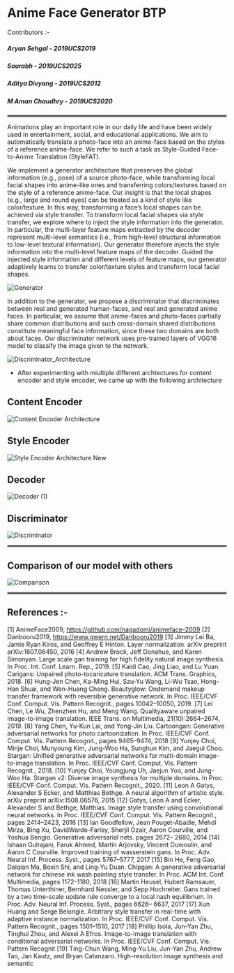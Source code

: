 # Anime Face Generator BTP

Contributors :-

##### Aryan Sehgal    - 2019UCS2019

##### Sourabh         - 2019UCS2025

##### Aditya Divyang  - 2019UCS2012

##### M Aman Chaudhry - 2019UCS2020

<hr style="border:2px solid gray">

Animations play an important role in our daily life and have been widely used in entertainment, social, and educational applications. We aim to automatically translate a photo-face into an anime-face based on the styles of a reference anime-face. We refer to such a task as Style-Guided Face-to-Anime Translation (StyleFAT). 

We implement a generator architecture that preserves the global information (e.g., pose) of a source photo-face, while transforming local facial shapes into anime-like ones and transferring colors/textures based on the style of a reference anime-face. Our insight is that the local shapes (e.g., large and round eyes) can be treated as a kind of style like color/texture. In this way, transforming a face’s local shapes can be achieved via style transfer. To transform local facial shapes via style transfer, we explore where to inject the style information into the generator. In particular, the multi-layer feature maps extracted by the decoder represent multi-level semantics (i.e., from high-level structural information to low-level textural information). Our generator therefore injects the style information into the multi-level feature maps of the decoder. Guided the injected style information and different levels of feature maps, our generator adaptively learns to transfer color/texture styles and transform local facial shapes.


![Generator](https://user-images.githubusercontent.com/59551957/206827795-200422a7-5ed0-4c44-adc6-11ae74b03ce5.jpeg)


In addition to the generator, we propose a discriminator that discriminates between real and generated human-faces, and real and generated anime faces. In particular, we assume that anime-faces and photo-faces partially share common distributions and such cross-domain shared distributions constitute meaningful face information, since these two domains are both about faces. Our discriminator network uses pre-trained layers of VGG16 model to classify the image given to the network.

![Discriminator_Architecture](https://user-images.githubusercontent.com/59551957/206827781-de18e3cc-a474-4577-b270-dd6291f58598.jpg)

* After experimenting with miultiple different archtectures for content encoder and style encoder, we came up with the following architecture 

## Content Encoder


![Content Encoder Architecture](https://user-images.githubusercontent.com/59551957/192975797-40b524a5-e017-421c-bfb6-d6c3ccff77b8.jpeg)


## Style Encoder


![Style Encoder Architecture New](https://user-images.githubusercontent.com/59551957/192975853-59b43434-1c4a-46c5-bf88-651c42b7c552.jpeg)


## Decoder


![Decoder (1)](https://user-images.githubusercontent.com/59551957/206827890-614e946d-4f55-4514-9d6a-3da15b6c4a86.jpg)


## Discriminator


![Discriminator](https://user-images.githubusercontent.com/59551957/206827911-78dedaec-2556-47d8-90f1-08f0128d459d.jpg)


<hr style="border:2px solid gray">

## Comparison of our model with others


![Comparison](https://user-images.githubusercontent.com/59551957/206827942-88a1b453-6235-40e4-b560-f9a33c249c0b.jpg)


<hr style="border:2px solid gray">

## References :-

[1] AnimeFace2009, https://github.com/nagadomi/animeface-2009
[2] Danbooru2019, https://www.gwern.net/Danbooru2019
[3] Jimmy Lei Ba, Jamie Ryan Kiros, and Geoffrey E Hinton. Layer
normalization. arXiv preprint arXiv:1607.06450, 2016
[4] Andrew Brock, Jeff Donahue, and Karen Simonyan. Large scale gan
training for high fidelity natural image synthesis. In Proc. Int. Conf. Learn.
Rep., 2019.
[5] Kaidi Cao, Jing Liao, and Lu Yuan. Carigans: Unpaired photo-tocaricature
translation. ACM Trans. Graphics, 2018.
[6] Hung-Jen Chen, Ka-Ming Hui, Szu-Yu Wang, Li-Wu Tsao, Hong-Han
Shuai, and Wen-Huang Cheng. Beautyglow: Ondemand makeup transfer
framework with reversible generative network. In Proc. IEEE/CVF Conf.
Comput. Vis. Pattern Recognit., pages 10042–10050, 2019.
[7] Lei Chen, Le Wu, Zhenzhen Hu, and Meng Wang. Qualityaware unpaired
image-to-image translation. IEEE Trans. on Multimedia, 21(10):2664–2674,
2019.
[8] Yang Chen, Yu-Kun Lai, and Yong-Jin Liu. Cartoongan: Generative
adversarial networks for photo cartoonization. In Proc. IEEE/CVF Conf.
Comput. Vis. Pattern Recognit., pages 9465–9474, 2018
[9] Yunjey Choi, Minje Choi, Munyoung Kim, Jung-Woo Ha, Sunghun
Kim, and Jaegul Choo. Stargan: Unified generative adversarial networks for
multi-domain image-to-image translation. In Proc. IEEE/CVF Conf. Comput.
Vis. Pattern Recognit., 2018.
[10] Yunjey Choi, Youngjung Uh, Jaejun Yoo, and Jung-Woo Ha. Stargan
v2: Diverse image synthesis for multiple domains. In Proc. IEEE/CVF Conf.
Comput. Vis. Pattern Recognit., 2020.
[11] Leon A Gatys, Alexander S Ecker, and Matthias Bethge. A neural
algorithm of artistic style. arXiv preprint arXiv:1508.06576, 2015
[12] Gatys, Leon A and Ecker, Alexander S and Bethge, Matthias. Image
style transfer using convolutional neural networks. In Proc. IEEE/CVF Conf.
Comput. Vis. Pattern Recognit., pages 2414–2423, 2016
[13] Ian Goodfellow, Jean Pouget-Abadie, Mehdi Mirza, Bing Xu,
DavidWarde-Farley, Sherjil Ozair, Aaron Courville, and Yoshua Bengio.
Generative adversarial nets. pages 2672– 2680, 2014
[14] Ishaan Gulrajani, Faruk Ahmed, Martin Arjovsky, Vincent Dumoulin,
and Aaron C Courville. Improved training of wasserstein gans. In Proc. Adv.
Neural Inf. Process. Syst., pages 5767–5777, 2017
[15] Bin He, Feng Gao, Daiqian Ma, Boxin Shi, and Ling-Yu Duan. Chipgan:
A generative adversarial network for chinese ink wash painting style transfer.
In Proc. ACM Int. Conf. Multimedia, pages 1172–1180, 2018
[16] Martin Heusel, Hubert Ramsauer, Thomas Unterthiner, Bernhard
Nessler, and Sepp Hochreiter. Gans trained by a two time-scale update rule
converge to a local nash equilibrium. In Proc. Adv. Neural Inf. Process.
Syst., pages 6626– 6637, 2017
[17] Xun Huang and Serge Belongie. Arbitrary style transfer in real-time
with adaptive instance normalization. In Proc. IEEE/CVF Conf. Comput.
Vis. Pattern Recognit., pages 1501–1510, 2017
[18] Phillip Isola, Jun-Yan Zhu, Tinghui Zhou, and Alexei A Efros.
Image-to-image translation with conditional adversarial networks. In Proc.
IEEE/CVF Conf. Comput. Vis. Pattern Recognit
[19] Ting-Chun Wang, Ming-Yu Liu, Jun-Yan Zhu, Andrew Tao, Jan
Kautz, and Bryan Catanzaro. High-resolution image synthesis and semantic
